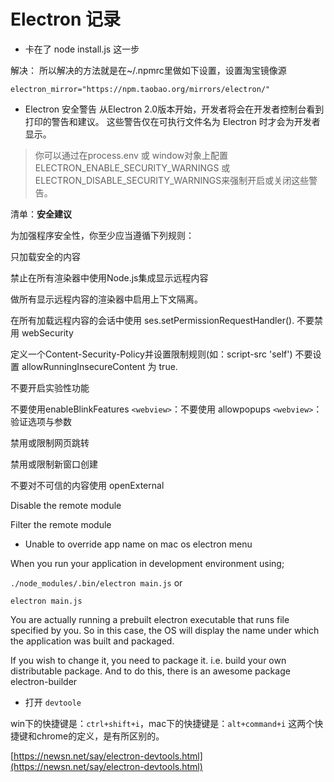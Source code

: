 # Electron 记录

- 卡在了 node install.js 这一步

解决：
所以解决的方法就是在~/.npmrc里做如下设置，设置淘宝镜像源

`electron_mirror="https://npm.taobao.org/mirrors/electron/"`

- Electron 安全警告
从Electron 2.0版本开始，开发者将会在开发者控制台看到打印的警告和建议。 这些警告仅在可执行文件名为 Electron 时才会为开发者显示。

> 你可以通过在process.env 或 window对象上配置ELECTRON_ENABLE_SECURITY_WARNINGS 或ELECTRON_DISABLE_SECURITY_WARNINGS来强制开启或关闭这些警告。

清单：**安全建议**

为加强程序安全性，你至少应当遵循下列规则：

只加载安全的内容

禁止在所有渲染器中使用Node.js集成显示远程内容

做所有显示远程内容的渲染器中启用上下文隔离。

在所有加载远程内容的会话中使用 ses.setPermissionRequestHandler().
不要禁用 webSecurity

定义一个Content-Security-Policy并设置限制规则(如：script-src 'self')
不要设置 allowRunningInsecureContent 为 true.

不要开启实验性功能

不要使用enableBlinkFeatures
`<webview>`：不要使用 allowpopups
`<webview>`：验证选项与参数

禁用或限制网页跳转

禁用或限制新窗口创建

不要对不可信的内容使用 openExternal

Disable the remote module

Filter the remote module

- Unable to override app name on mac os electron menu

When you run your application in development environment using;

`./node_modules/.bin/electron main.js`
or

`electron main.js`

You are actually running a prebuilt electron executable that runs file specified by you. So in this case, the OS will display the name under which the application was built and packaged.

If you wish to change it, you need to package it. i.e. build your own distributable package. And to do this, there is an awesome package electron-builder

- 打开 `devtoole`

win下的快捷键是：`ctrl+shift+i`，mac下的快捷键是：`alt+command+i` 这两个快捷键和chrome的定义，是有所区别的。

[https://newsn.net/say/electron-devtools.html](https://newsn.net/say/electron-devtools.html)
